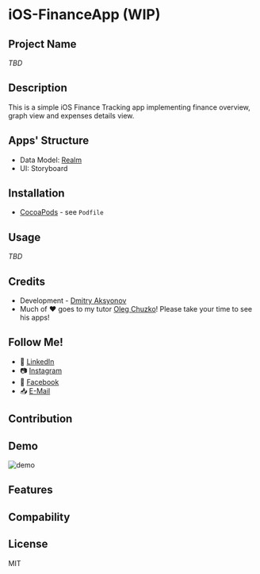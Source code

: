# iOS-FinanceApp (WIP)

## Project Name
*TBD*
## Description
This is a simple iOS Finance Tracking app implementing finance overview, graph view and expenses details view.
## Apps' Structure
- Data Model: [Realm](https://realm.io/)
- UI: Storyboard
## Installation
- [CocoaPods](https://cocoapods.org) - see ```Podfile```
## Usage
*TBD*
## Credits
- Development - [Dmitry Aksyonov](https://github.com/daksyonov)
- Much of ❤️ goes to my tutor [Oleg Chuzko](https://apps.apple.com/ru/developer/oleg-chuzhko/id1255917535?l=en)! Please take your time to see his apps!
## Follow Me!
- :necktie: [LinkedIn](https://www.linkedin.com/in/dmitry-aksyonov-85a23b118/) 
- :camera: [Instagram](https://www.instagram.com/daksyonov)
- :calling: [Facebook](https://www.facebook.com/daksyonovmsc/)
- :inbox_tray: [E-Mail](mailto:dmi.aksyonov@gmail.com) 
## Contribution
## Demo
![demo](/.github/assets/.demo.gif)
## Features
## Compability

## License
MIT
